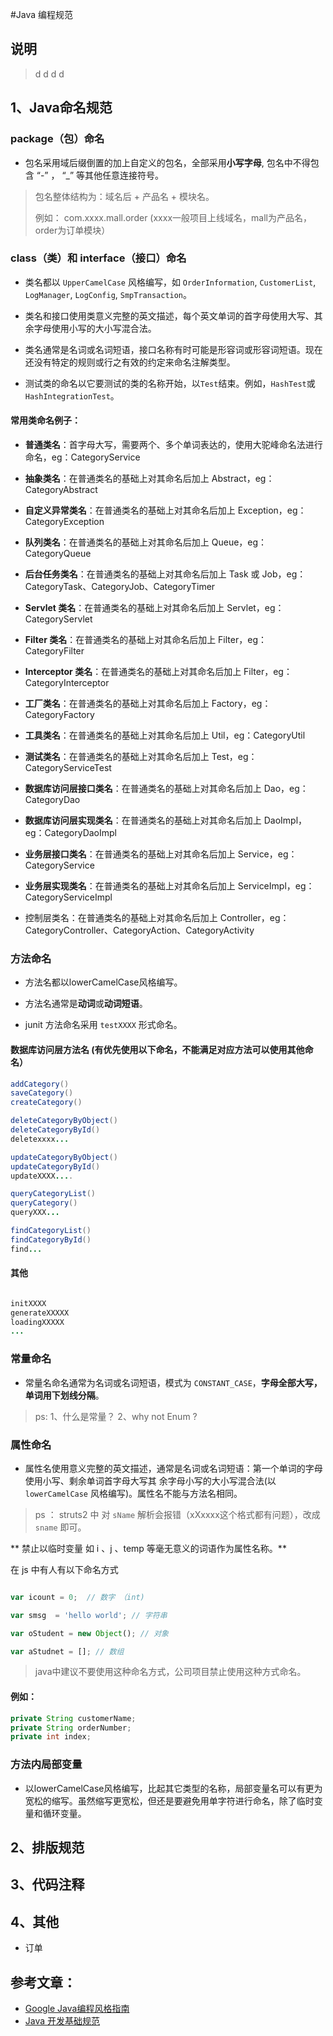 #Java 编程规范

## 说明

> d
> d
> d
> d

## 1、Java命名规范


### package（包）命名

+ 包名采用域后缀倒置的加上自定义的包名，全部采用**小写字母**, 包名中不得包含 “-” ， “_” 等其他任意连接符号。

> 包名整体结构为：域名后 + 产品名 + 模块名。
> 
> 例如： com.xxxx.mall.order (xxxx一般项目上线域名，mall为产品名，order为订单模块）


### class（类）和 interface（接口）命名

+ 类名都以 `UpperCamelCase` 风格编写，如 `OrderInformation`, `CustomerList`, `LogManager`, `LogConfig`, `SmpTransaction`。

+ 类名和接口使用类意义完整的英文描述，每个英文单词的首字母使用大写、其余字母使用小写的大小写混合法。

+ 类名通常是名词或名词短语，接口名称有时可能是形容词或形容词短语。现在还没有特定的规则或行之有效的约定来命名注解类型。

+ 测试类的命名以它要测试的类的名称开始，以`Test`结束。例如，`HashTest`或`HashIntegrationTest`。

#### 常用类命名例子：

+ **普通类名**：首字母大写，需要两个、多个单词表达的，使用大驼峰命名法进行命名，eg：CategoryService

+ **抽象类名**：在普通类名的基础上对其命名后加上 Abstract，eg：CategoryAbstract

+ **自定义异常类名**：在普通类名的基础上对其命名后加上 Exception，eg：CategoryException

+ **队列类名**：在普通类名的基础上对其命名后加上 Queue，eg：CategoryQueue

+ **后台任务类名**：在普通类名的基础上对其命名后加上 Task 或 Job，eg：CategoryTask、CategoryJob、CategoryTimer

+ **Servlet 类名**：在普通类名的基础上对其命名后加上 Servlet，eg：CategoryServlet

+ **Filter 类名**：在普通类名的基础上对其命名后加上 Filter，eg：CategoryFilter

+ **Interceptor 类名**：在普通类名的基础上对其命名后加上 Filter，eg：CategoryInterceptor

+ **工厂类名**：在普通类名的基础上对其命名后加上 Factory，eg：CategoryFactory

+ **工具类名**：在普通类名的基础上对其命名后加上 Util，eg：CategoryUtil

+ **测试类名**：在普通类名的基础上对其命名后加上 Test，eg：CategoryServiceTest

+ **数据库访问层接口类名**：在普通类名的基础上对其命名后加上 Dao，eg：CategoryDao

+ **数据库访问层实现类名**：在普通类名的基础上对其命名后加上 DaoImpl，eg：CategoryDaoImpl

+ **业务层接口类名**：在普通类名的基础上对其命名后加上 Service，eg：CategoryService

+ **业务层实现类名**：在普通类名的基础上对其命名后加上 ServiceImpl，eg：CategoryServiceImpl

+ 控制层类名：在普通类名的基础上对其命名后加上 Controller，eg：CategoryController、CategoryAction、CategoryActivity


### 方法命名

+ 方法名都以lowerCamelCase风格编写。

+ 方法名通常是**动词**或**动词短语**。


+ junit 方法命名采用 `testXXXX` 形式命名。


#### 数据库访问层方法名 (有优先使用以下命名，不能满足对应方法可以使用其他命名）

```java
addCategory()
saveCategory()
createCategory()

deleteCategoryByObject()
deleteCategoryById()
deletexxxx...

updateCategoryByObject()
updateCategoryById() 
updateXXXX....

queryCategoryList()
queryCategory()
queryXXX...

findCategoryList()
findCategoryById()
find...
```

#### 其他

```java

initXXXX
generateXXXXX
loadingXXXXX
... 

```


### 常量命名

+ 常量名命名通常为名词或名词短语，模式为 `CONSTANT_CASE`，**字母全部大写，单词用下划线分隔**。

> ps: 
> 1、什么是常量？
> 2、why not Enum ?


### 属性命名

+ 属性名使用意义完整的英文描述，通常是名词或名词短语：第一个单词的字母使用小写、剩余单词首字母大写其
余字母小写的大小写混合法(以 `lowerCamelCase` 风格编写)。属性名不能与方法名相同。

> ps ： struts2 中 对 `sName` 解析会报错（xXxxxx这个格式都有问题），改成 `sname` 即可。

** 禁止以临时变量 如 i 、j 、temp 等毫无意义的词语作为属性名称。**

在 js 中有人有以下命名方式

```js

var icount = 0;  // 数字 （int) 

var smsg  = 'hello world'; // 字符串

var oStudent = new Object(); // 对象

var aStudnet = []; // 数组

```
> java中建议不要使用这种命名方式，公司项目禁止使用这种方式命名。

#### 例如：

``` java
private String customerName;
private String orderNumber;
private int index;
```

### 方法内局部变量

+ 以lowerCamelCase风格编写，比起其它类型的名称，局部变量名可以有更为宽松的缩写。虽然缩写更宽松，但还是要避免用单字符进行命名，除了临时变量和循环变量。




## 2、排版规范


## 3、代码注释

## 4、其他

+ 订单

## 参考文章：

+ [Google Java编程风格指南](http://www.cnblogs.com/lanxuezaipiao/p/3534447.html)
+ [Java 开发基础规范](http://code.youmeek.com/2016/03/15/2016/03/Java-Style/)